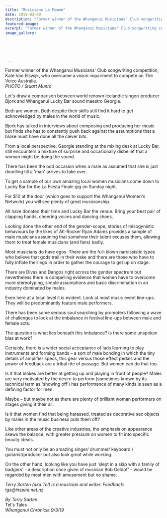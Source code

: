 ```yaml
---
title: "Musicians La Femme"
date: 2019-03-09
description: "Former winner of the Whanganui Musicians' Club songwriting competition, Kate Van Elswijk, who overcame a vision..."
featured-image: 
excerpt: "Former winner of the Whanganui Musicians' Club songwriting competition, Kate Van Elswijk, who overcame a vision impairment to compete on The Voice Australia."
image_gallery:
	
	
	
	
	
---
```


<p><span>Former winner of the Whanganui Musicians' Club songwriting competition, Kate Van Elswijk, who overcame a vision impairment to compete on The Voice Australia. <br /><em>PHOTO / Stuart Munro</em></span></p>
<p class="element element-paragraph">Let's draw a comparison between world renown Icelandic singer/ producer Bjork and Whanganui Lucky Bar sound maestro Georgie.</p>
<p class="element element-paragraph">Both are women. Both despite their skills still find it hard to get acknowledged by males in the world of music.</p>
<p class="element element-paragraph">Bjork has talked in interviews about composing and producing her music but finds she has to constantly push back against the assumptions that a bloke must have done all the clever bits.</p>
<p class="element element-paragraph">From a local perspective, Georgie standing at the mixing desk at Lucky Bar, still encounters a mixture of surprise and occasionally disbelief that a woman might be doing the sound.</p>
<p class="element element-paragraph">There has been the odd occasion when a male as assumed that she is just doodling till a 'man' arrives to take over.</p>
<p class="element element-paragraph">To get a sample of our own amazing local women musicians come down to Lucky Bar for the La Fiesta Finale gig on Sunday night.</p>
<p class="element element-paragraph">For $10 at the door (which goes to support the Whanganui Women's Network) you will see plenty of great musicianship.</p>
<p class="element element-paragraph">All have donated their time and Lucky Bar the venue. Bring your best pair of clapping hands, cheering voices and dancing shoes.</p>
<p class="element element-paragraph">Looking done the other end of the gender-scope, stories of misogynistic behaviours by the likes of Alt-Rocker Ryan Adams provides a sample of male musicians assuming that somehow their talent excuses them, allowing them to treat female musicians (and fans) badly.</p>
<p class="element element-paragraph">Most musicians do have egos. There are the full-blown narcissistic types who believe that gods trail in their wake and there are those who have to fully inflate their ego in order to gather the courage to get up on stage.</p>
<p class="element element-paragraph">There are Divas and Dangos right across the gender spectrum but nevertheless there is compelling evidence that women have to overcome more stereotyping, simple assumptions and basic discrimination in an industry dominated by males.</p>
<p class="element element-paragraph">Even here at a local level it is evident. Look at most music event line-ups. They will be predominantly feature male performers.</p>
<p class="element element-paragraph">There has been some serious soul searching by promoters following a wave of challenges to look at the imbalance in festival line-ups between male and female acts.</p>
<p class="element element-paragraph">The question is what lies beneath this imbalance? Is there some unspoken bias at work?</p>
<p class="element element-paragraph">Certainly, there is a wider social acceptance of lads learning to play instruments and forming bands &ndash; a sort of male bonding in which the tiny details of amplifier specs, this gear versus those effect pedals and the power of feedback are a tribal rite of passage. But women can do that too.</p>
<p class="element element-paragraph">Is it that blokes are better at getting up and playing in front of people? Males are very motivated by the desire to perform (sometimes known by its technical term as 'showing off') has performance of many kinds is seen as a defining factor for men.</p>
<p class="element element-paragraph">Maybe &ndash; but maybe not as there are plenty of brilliant woman performers on stages giving it their all.</p>
<p class="element element-paragraph">Is it that women find that being harassed, treated as decorative sex objects by males in the music business puts them off?</p>
<p class="element element-paragraph">Like other areas of the creative industries, the emphasis on appearance skews the balance, with greater pressure on women to fit into specific beauty ideals.</p>
<p class="element element-paragraph">You must not only be an amazing singer/ drummer/ keyboard / guitarist/producer but also look great while working.</p>
<p class="element element-paragraph">On the other hand, looking like you have just 'slept in a skip with a family of badgers' - a description once given of musician Bob Geldof' &ndash; would be regarded by most men with amusement but no shame.</p>
<p class="element element-paragraph"><em>Terry Sarten (aka Tel) is a musician and writer. Feedback: tgs@inspire.net.nz</em></p>
<p class="element element-paragraph"><em>By Terry Sarten<br /></em>Tel's Tales<br /><em>Whanganui Chronicle 9/3/19</em></p>

